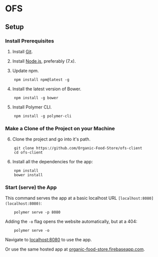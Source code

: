# OFS

## Setup

### Install Prerequisites

1. Install [Git](https://git-scm.com/downloads).

2. Install [Node.js](https://nodejs.org/en/download/current), preferably (7.x).

3. Update npm.
```
    npm install npm@latest -g
```

4. Install the latest version of Bower.
```
    npm install -g bower
```

5. Install Polymer CLI.
```
    npm install -g polymer-cli
```

### Make a Clone of the Project on your Machine

6. Clone the project and go into it's path.
```
    git clone https://github.com/Organic-Food-Store/ofs-client
    cd ofs-client
```

6. Install all the dependencies for the app:
```
    npm install
    bower install
```

### Start (serve) the App

This command serves the app at a basic localhost URL `[localhost:8080](localhost:8080)`:
```
    polymer serve -p 8080
```

Adding the `-o` flag opens the website automatically, but at a 404:
```
    polymer serve -o
```
Navigate to [localhost:8080](localhost:8080) to use the app.

Or use the same hosted app at [organic-food-store.firebaseapp.com](organic-food-store.firebaseapp.com).
